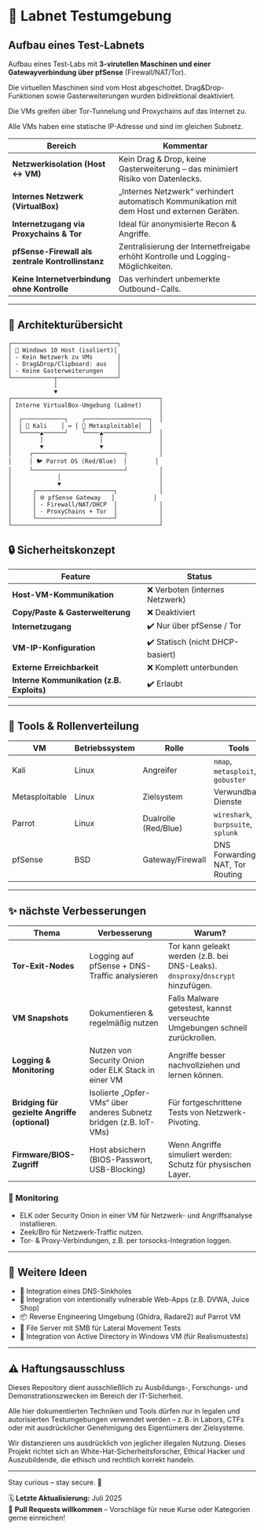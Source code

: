# 🧪 Labnet Testumgebung

## Aufbau eines Test-Labnets

Aufbau eines Test-Labs mit **3-virutellen Maschinen und einer Gatewayverbindung über pfSense** (Firewall/NAT/Tor).

Die virtuellen Maschinen sind vom Host abgeschottet. Drag&Drop-Funktionen sowie Gasterweiterungen wurden bidirektional deaktiviert.

Die VMs greifen über Tor-Tunnelung und Proxychains auf das Internet zu.

Alle VMs haben eine statische IP-Adresse und sind im gleichen Subnetz.


| Bereich                                           | Kommentar                                                                                   |
| ------------------------------------------------- | ------------------------------------------------------------------------------------------- |
| **Netzwerkisolation (Host <-> VM)**               | Kein Drag & Drop, keine Gasterweiterung – das minimiert Risiko von Datenlecks.              |
| **Internes Netzwerk (VirtualBox)**                | „Internes Netzwerk“ verhindert automatisch Kommunikation mit dem Host und externen Geräten. |
| **Internetzugang via Proxychains & Tor**          | Ideal für anonymisierte Recon & Angriffe.                                                   |
| **pfSense-Firewall als zentrale Kontrollinstanz** | Zentralisierung der Internetfreigabe erhöht Kontrolle und Logging-Möglichkeiten.            |
| **Keine Internetverbindung ohne Kontrolle**       | Das verhindert unbemerkte Outbound-Calls.                                                   |

--- 
## 📐 Architekturübersicht

```text
┌──────────────────────────────┐
│ 👻 Windows 10 Host (isoliert)│
│ - Kein Netzwerk zu VMs       │
│ - Drag&Drop/Clipboard: aus   │
│ - Keine Gasterweiterungen    │
└────────────┬─────────────────┘
             │
             ▼
┌──────────────────────────────────────────┐
│ Interne VirtualBox-Umgebung (Labnet)     │
│                                          │
│  ┌────────────┐    ┌──────────────────┐  │
│  │ 🐉 Kali    │ ↔︎ │ 💠 Metasploitable│  │
│  └─────▲──────┘    └────▲─────────────┘  │
│        │                │                │
│        ▼                ▼                │
│     ┌──────────────────────────┐         │
│     │ 🐦 Parrot OS (Red/Blue)  │        │
│     └──────────────────────────┘         │
│             │                            │
│             ▼                            │
│      ┌──────────────────────┐            │
│      │ 🌐 pfSense Gateway   │           │
│      │ - Firewall/NAT/DHCP  │            │
│      │ - ProxyChains + Tor  │            │
│      └──────────────────────┘            │
└──────────────────────────────────────────┘

```
## 🔒 Sicherheitskonzept
| Feature                                    | Status                           |
| ------------------------------------------ | -------------------------------- |
| **Host-VM-Kommunikation**                  | ❌ Verboten (internes Netzwerk)  |
| **Copy/Paste & Gasterweiterung**           | ❌ Deaktiviert                   |
| **Internetzugang**                         | ✔️ Nur über pfSense / Tor        |
| **VM-IP-Konfiguration**                    | ✔️ Statisch (nicht DHCP-basiert) |
| **Externe Erreichbarkeit**                 | ❌ Komplett unterbunden          |
| **Interne Kommunikation (z.B. Exploits)**  | ✔️ Erlaubt                       |

---

## 🧰 Tools & Rollenverteilung

| VM             | Betriebssystem | Rolle                | Tools                              |
| -------------- | -------------- | -------------------- | ---------------------------------- |
| Kali           | Linux          | Angreifer            | `nmap`, `metasploit`, `gobuster`   |
| Metasploitable | Linux          | Zielsystem           | Verwundbare Dienste                |
| Parrot         | Linux          | Dualrolle (Red/Blue) | `wireshark`, `burpsuite`, `splunk` |
| pfSense        | BSD            | Gateway/Firewall     | DNS Forwarding, NAT, Tor Routing   |

---

## ✨ nächste Verbesserungen

| Thema                                         | Verbesserung                                                       | Warum?                                                                           |
| --------------------------------------------- | ------------------------------------------------------------------ | -------------------------------------------------------------------------------- |
| **Tor-Exit-Nodes**                            | Logging auf pfSense + DNS-Traffic analysieren                      | Tor kann geleakt werden (z.B. bei DNS-Leaks). `dnsproxy`/`dnscrypt` hinzufügen.  |
| **VM Snapshots**                              | Dokumentieren & regelmäßig nutzen                                  | Falls Malware getestest, kannst verseuchte Umgebungen schnell zurückrollen.      |
| **Logging & Monitoring**                      | Nutzen von Security Onion oder ELK Stack in einer VM               | Angriffe besser nachvollziehen und lernen können.                                |
| **Bridging für gezielte Angriffe (optional)** | Isolierte „Opfer-VMs“ über anderes Subnetz bridgen (z.B. IoT-VMs)  | Für fortgeschrittene Tests von Netzwerk-Pivoting.                                |
| **Firmware/BIOS-Zugriff**                     | Host absichern (BIOS-Passwort, USB-Blocking)                       | Wenn Angriffe simuliert werden: Schutz für physischen Layer.                     |

### 🔎 Monitoring

- ELK oder Security Onion in einer VM für Netzwerk- und Angriffsanalyse installieren.
- Zeek/Bro für Netzwerk-Traffic nutzen.
- Tor- & Proxy-Verbindungen, z.B. per torsocks-Integration loggen.

---

## 📘 Weitere Ideen

- 📡 Integration eines DNS-Sinkholes
- 🐞 Integration von intentionally vulnerable Web-Apps (z.B. DVWA, Juice Shop)
- 📦 Reverse Engineering Umgebung (Ghidra, Radare2) auf Parrot VM
- 📁 File Server mit SMB für Lateral Movement Tests
- 🔐 Integration von Active Directory in Windows VM (für Realismustests)

---

## ⚠️ Haftungsausschluss

Dieses Repository dient ausschließlich zu Ausbildungs-, Forschungs- und Demonstrationszwecken im Bereich der IT-Sicherheit.

Alle hier dokumentierten Techniken und Tools dürfen nur in legalen und autorisierten Testumgebungen verwendet werden – z. B. in Labors, CTFs oder mit ausdrücklicher Genehmigung des Eigentümers der Zielsysteme.

Wir distanzieren uns ausdrücklich von jeglicher illegalen Nutzung.
Dieses Projekt richtet sich an White-Hat-Sicherheitsforscher, Ethical Hacker und Auszubildende, die ethisch und rechtlich korrekt handeln.

--- 

Stay curious – stay secure. 🔐

🗓️ **Letzte Aktualisierung:** Juli 2025  
🤝 **Pull Requests willkommen** – Vorschläge für neue Kurse oder Kategorien gerne einreichen!